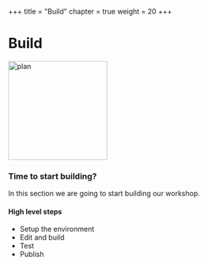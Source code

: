 +++
title = "Build"
chapter = true
weight = 20
+++

# Build

<img src="/images/docs/Deck_Toolbox.png" alt="plan" width="200"/> 

### Time to start building? 
<p style="text-align:left;">In this section we are going to start building our workshop.
</p>

#### High level steps
* Setup the environment
* Edit and build
* Test
* Publish
